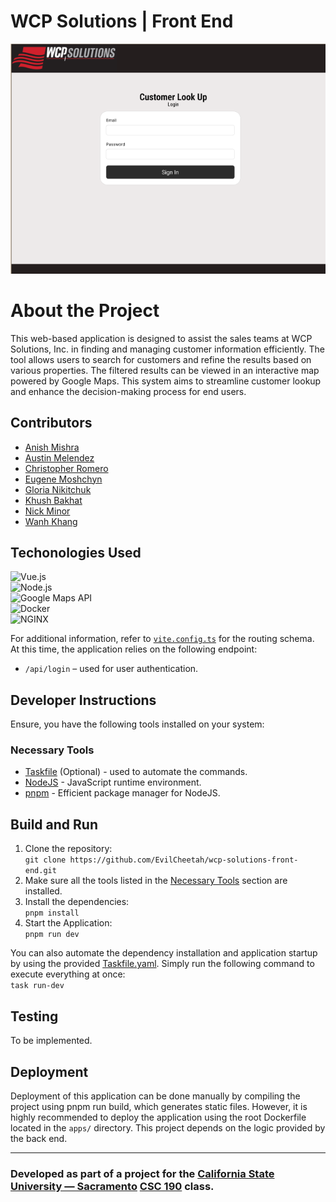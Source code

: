 # WCP Solutions | Front End 

<div align="center">
  <img src="./assets/app-demo.png" alt="Project Demo Screenshot">
</div>


# About the Project
This web-based application is designed to assist the sales teams at WCP
Solutions, Inc. in finding and managing customer information efficiently. The
tool allows users to search for customers and refine the results based on
various properties. The filtered results can be viewed in an interactive map
powered by Google Maps. This system aims to streamline customer lookup and
enhance the decision-making process for end users.

## Contributors
- [Anish Mishra](https://github.com/VocalVisage)
- [Austin Melendez](https://github.com/austin-mel)
- [Christopher Romero](https://github.com/cromero3)
- [Eugene Moshchyn](https://github.com/EvilCheetah)
- [Gloria Nikitchuk](https://github.com/glorikaan)
- [Khush Bakhat](https://github.com/JhengaOnRoll)
- [Nick Minor](https://github.com/MidnightLycanr0c)
- [Wanh Khang](https://github.com/WanhKhang)


## Techonologies Used
![Vue.js](https://img.shields.io/badge/Vue.js-35495E?style=for-the-badge&logo=vuedotjs&logoColor=4FC08D)  
![Node.js](https://img.shields.io/badge/Node.js-339933?style=for-the-badge&logo=nodedotjs&logoColor=white)  
![Google Maps API](https://img.shields.io/badge/Google%20Maps%20API-4285F4?style=for-the-badge&logo=googlemaps&logoColor=white)  
![Docker](https://img.shields.io/badge/Docker-2496ED?style=for-the-badge&logo=docker&logoColor=white)  
![NGINX](https://img.shields.io/badge/Nginx-009639?logo=nginx&logoColor=white&style=for-the-badge)

For additional information, refer to [`vite.config.ts`](./vite.config.ts) for the routing schema. At this time, the application relies on the following endpoint:
- `/api/login` – used for user authentication.

## Developer Instructions
Ensure, you have the following tools installed on your system:
### Necessary Tools
- [Taskfile](https://taskfile.dev/installation/) (Optional) - used to automate the commands.
- [NodeJS](https://nodejs.org/en) - JavaScript runtime environment.
- [pnpm](https://pnpm.io/installation) - Efficient package manager for NodeJS.

## Build and Run
1. Clone the repository:  
`git clone https://github.com/EvilCheetah/wcp-solutions-front-end.git`
2. Make sure all the tools listed in the [Necessary Tools](#necessary-tools) section are installed.
3. Install the dependencies:  
`pnpm install`
4. Start the Application:  
`pnpm run dev`

You can also automate the dependency installation and application startup by using the provided [Taskfile.yaml](./Taskfile.yaml). Simply run the following command to execute everything at once:  
`task run-dev`

## Testing
To be implemented.

## Deployment
Deployment of this application can be done manually by compiling the project
using pnpm run build, which generates static files. However, it is highly
recommended to deploy the application using the root Dockerfile located in the
`apps/` directory. This project depends on the logic provided by the back end.

***
### Developed as part of a project for the [California State University — Sacramento](https://www.csus.edu/) [CSC 190](https://catalog.csus.edu/ribbit/index.cgi?page=getcourse.rjs&code=CSC%20190) class.